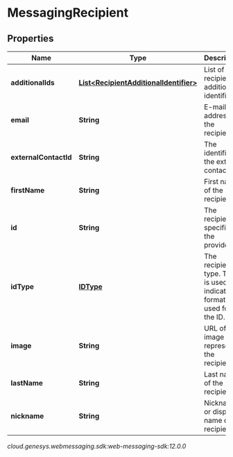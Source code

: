 # MessagingRecipient


## Properties

| Name | Type | Description | Notes |
| ------------ | ------------- | ------------- | ------------- |
| **additionalIds** | [**List&lt;RecipientAdditionalIdentifier&gt;**](RecipientAdditionalIdentifier) | List of recipient additional identifiers |  [optional] |
| **email** | **String** | E-mail address of the recipient. |  [optional] |
| **externalContactId** | **String** | The identifier of the external contact. |  [optional] |
| **firstName** | **String** | First name of the recipient. |  [optional] |
| **id** | **String** | The recipient ID specific to the provider. |  |
| **idType** | [**IDType**](IDType) | The recipient ID type. This is used to indicate the format used for the ID. |  [optional] |
| **image** | **String** | URL of an image that represents the recipient. |  [optional] |
| **lastName** | **String** | Last name of the recipient. |  [optional] |
| **nickname** | **String** | Nickname or display name of the recipient. |  [optional] |




_cloud.genesys.webmessaging.sdk:web-messaging-sdk:12.0.0_
